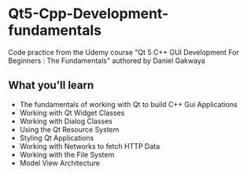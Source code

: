 # Qt5-Cpp-Development-fundamentals
Code practice from the Udemy course "Qt 5 C++ GUI Development For Beginners : The Fundamentals" authored by Daniel Gakwaya

## What you'll learn
* The fundamentals of working with Qt to build C++ Gui Applications
* Working with Qt Widget Classes
* Working with Dialog Classes
* Using the Qt Resource System
* Styling Qt Applications
* Working with Networks to fetch HTTP Data
* Working with the File System
* Model View Architecture
